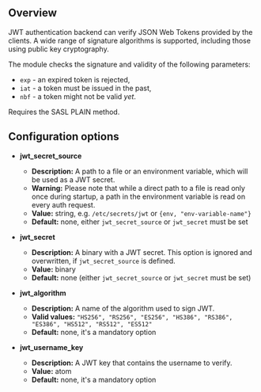 ## Overview

JWT authentication backend can verify JSON Web Tokens provided by the clients.
A wide range of signature algorithms is supported, including those using public key cryptography.

The module checks the signature and validity of the following parameters:

* `exp` - an expired token is rejected,
* `iat` - a token must be issued in the past,
* `nbf` - a token might not be valid *yet*.

Requires the SASL PLAIN method.

## Configuration options

* **jwt_secret_source**
    * **Description:** A path to a file or an environment variable, which will be used as a JWT secret.
    * **Warning:** Please note that while a direct path to a file is read only once during startup, a path in the environment variable is read on every auth request.
    * **Value:** string, e.g. `/etc/secrets/jwt` or `{env, "env-variable-name"}`
    * **Default:** none, either `jwt_secret_source` or `jwt_secret` must be set

* **jwt_secret**
    * **Description:** A binary with a JWT secret. This option is ignored and overwritten, if `jwt_secret_source` is defined.
    * **Value:** binary
    * **Default:** none (either `jwt_secret_source` or `jwt_secret` must be set)

* **jwt_algorithm**
    * **Description:** A name of the algorithm used to sign JWT.
    * **Valid values:** `"HS256", "RS256", "ES256", "HS386", "RS386", "ES386", "HS512", "RS512", "ES512"`
    * **Default:** none, it's a mandatory option

* **jwt_username_key**
    * **Description:** A JWT key that contains the username to verify.
    * **Value:** atom
    * **Default:** none, it's a mandatory option

